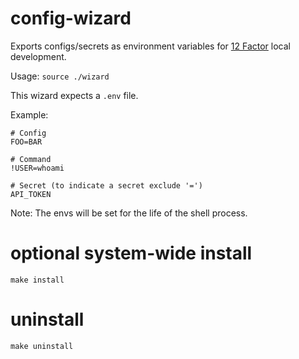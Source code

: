 # config-wizard

Exports configs/secrets as environment variables for [12 Factor](https://12factor.net/config) local development.

Usage: `source ./wizard`

This wizard expects a `.env` file.

Example:

```
# Config
FOO=BAR

# Command
!USER=whoami

# Secret (to indicate a secret exclude '=')
API_TOKEN
```

Note: The envs will be set for the life of the shell process.

# optional system-wide install

`make install`

# uninstall

`make uninstall`
